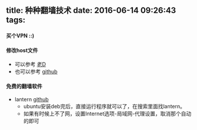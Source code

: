 title: 种种翻墙技术
date: 2016-06-14 09:26:43
tags:
---
#### 买个VPN ::)

#### 修改host文件
+ 可以参考 [老D](http://laod.cn/hosts/2016-google-hosts.html)
+ 也可以参考 [github](https://github.com/racaljk/hosts)

#### 免费的翻墙软件
+ lantern [github](https://github.com/getlantern/lantern)   
    - ubuntu安装deb完后，直接运行程序就可以了，在搜索里面找lantern。
    - 如果有时候上不了网，设置Internet选项-局域网-代理设置，取消那个自动的即可
